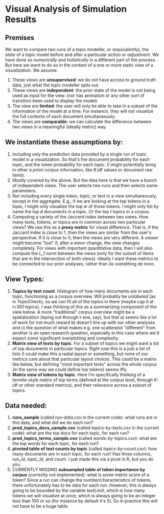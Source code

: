 # Visual Analysis of Simulation Results

## Premises

We want to compare two *runs* of a topic modeller, or (equivalently), the *state* of a topic model before and after a particular *action* or *adjustment*. We have done so *numerically* and *holistically* in a different part of the process. But here we want to do so in the context of a one or more static view of a *visualization*. We assume:

1. These views are **unsupervised**: we do not have access to ground truth data, just what the topic modeller spits out.
2. These views are **independent**: the prior state of the model is not being used as input for the view. (nor has animation or any other sort of transition been used to display the model)
3. The view are **limited**: the user will only be able to take in a subset of the information of the model at a time. For instance, they will not visualize the full contents of each document simultaneously.
4. The views are **comparable**: we can calculate the difference between two views in a meaningful (ideally metric) way.

## We instantiate these assumptions by:
1. Including only the prediction data provided by a single run of topic model in a visualization. So that's the document probability for each topic, and the token probability for each topic. (I might potentially bring in other *a priori* corpus information, like tf.idf values or document raw texts).
2. Mostly covered by the above. But the idea here is that we have a bunch of independent views. The user selects two *runs* and then selects some parameters.
3. Not including every single token, topic, or text in a view simultaneously, except in the aggregate. E.g., if we are looking at the top tokens in a topic, I might only visualize the top *w* of those tokens. I might only list by name the top *d* documents in a topic. Or the top *t* topics in a corpus.
4. Computing a variety of the *Jaccard index* between two views. How many texts, tokens, or topics are in common across two particular views? We use this as a **proxy metric** for visual difference. That is, if the Jaccard index is close to 1, then the views are similar from the user's perspective. If it is close to 0, then the views are very different. A viewer might become "lost" if, after a minor change, the view changes completely. For views with important quantitative data, then I will also compute the *L_1 norm* between the views (only for the subset of items that are in the intersection of both views). Ideally I want these metrics to be connected to our prior analyses, rather than do something de novo.

## View Types:
1. **Topics by text count**. Histogram of how many documents are in each topic, functioning as a corpus overview. Will probably be *unlabeled* (as in TopicCheck), so we can fit all of the topics in there (maybe cap it at *t=100* topics). I was thinking of this as a summarizing component of the view below. A more "traditional" corpus overview might be a spatialization (laying out through t-sne, say), but that a) seems like a lot of work for not much reward b) doesn't line up with our other analyses and c) the question of what makes e.g. one scatterplot "different" from another is an open research question, especially in this case where we'd expect some significant overplotting and complexity.
2. **Matrix view of texts by topic**. For a subset of topics we might want a *list* of top documents in particular topics. Right now this is a just a list of lists (I could make this a radial layout or something, but none of our metrics care about that particular layout choice). This *could* be a matrix like below, but defining "most important texts" across the whole corpus (in the same way we could define top tokens) seems iffy.
3. **Matrix view of tokens by topic**. Here I'm specifically thinking of a termite-style matrix of top terms (defined at the *corpus* level, through tf-idf or other standard metrics), and their relevance across a subset of topics.

## Data needed:
1. **runs_sample** (called *run-data.csv* in the current code): what runs are in this data, and what did we do each run?
2. **pred_topics_docs_sample.csv** (called *topics-by-texts.csv* in the current code): what are the top docs for each topic, for each run?
3. **pred_topics_terms_sample.csv** (called *words-by-topics.csv*): what are the top words for each topic, for each run?
4. **pivoted table of text counts by topic** (called *topics-by-count.csv*): how many documents are in each topic, for each run? Has three columns, *run_id*, *topic_id*, and *count*. I just made this via a pivot in R, but you do you.
5. CURRENTLY MISSING **subsampled table of token importance by corpus** (currently not implemented): what is some metric score of a token? Since a run can change the number/characteristics of tokens, there unfortunately has to be data for each run. However, this is always going to be bounded by the variable *textLimit*, which is how many tokens we will visualize at once, which is always going to be an integer less than 100 or so (for instance by default it's *5*). So in practice this will not have to be a huge table.
